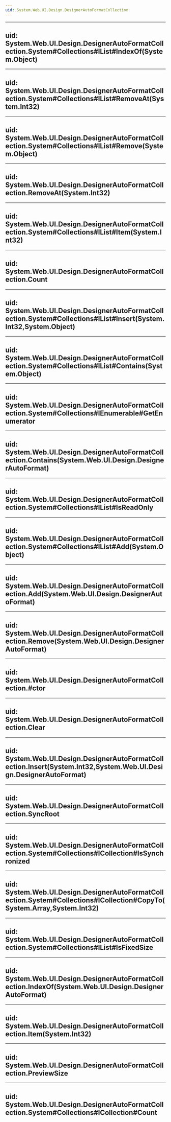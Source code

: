 ```yaml
---
uid: System.Web.UI.Design.DesignerAutoFormatCollection
---
```


---
uid: System.Web.UI.Design.DesignerAutoFormatCollection.System#Collections#IList#IndexOf(System.Object)
---

---
uid: System.Web.UI.Design.DesignerAutoFormatCollection.System#Collections#IList#RemoveAt(System.Int32)
---

---
uid: System.Web.UI.Design.DesignerAutoFormatCollection.System#Collections#IList#Remove(System.Object)
---

---
uid: System.Web.UI.Design.DesignerAutoFormatCollection.RemoveAt(System.Int32)
---

---
uid: System.Web.UI.Design.DesignerAutoFormatCollection.System#Collections#IList#Item(System.Int32)
---

---
uid: System.Web.UI.Design.DesignerAutoFormatCollection.Count
---

---
uid: System.Web.UI.Design.DesignerAutoFormatCollection.System#Collections#IList#Insert(System.Int32,System.Object)
---

---
uid: System.Web.UI.Design.DesignerAutoFormatCollection.System#Collections#IList#Contains(System.Object)
---

---
uid: System.Web.UI.Design.DesignerAutoFormatCollection.System#Collections#IEnumerable#GetEnumerator
---

---
uid: System.Web.UI.Design.DesignerAutoFormatCollection.Contains(System.Web.UI.Design.DesignerAutoFormat)
---

---
uid: System.Web.UI.Design.DesignerAutoFormatCollection.System#Collections#IList#IsReadOnly
---

---
uid: System.Web.UI.Design.DesignerAutoFormatCollection.System#Collections#IList#Add(System.Object)
---

---
uid: System.Web.UI.Design.DesignerAutoFormatCollection.Add(System.Web.UI.Design.DesignerAutoFormat)
---

---
uid: System.Web.UI.Design.DesignerAutoFormatCollection.Remove(System.Web.UI.Design.DesignerAutoFormat)
---

---
uid: System.Web.UI.Design.DesignerAutoFormatCollection.#ctor
---

---
uid: System.Web.UI.Design.DesignerAutoFormatCollection.Clear
---

---
uid: System.Web.UI.Design.DesignerAutoFormatCollection.Insert(System.Int32,System.Web.UI.Design.DesignerAutoFormat)
---

---
uid: System.Web.UI.Design.DesignerAutoFormatCollection.SyncRoot
---

---
uid: System.Web.UI.Design.DesignerAutoFormatCollection.System#Collections#ICollection#IsSynchronized
---

---
uid: System.Web.UI.Design.DesignerAutoFormatCollection.System#Collections#ICollection#CopyTo(System.Array,System.Int32)
---

---
uid: System.Web.UI.Design.DesignerAutoFormatCollection.System#Collections#IList#IsFixedSize
---

---
uid: System.Web.UI.Design.DesignerAutoFormatCollection.IndexOf(System.Web.UI.Design.DesignerAutoFormat)
---

---
uid: System.Web.UI.Design.DesignerAutoFormatCollection.Item(System.Int32)
---

---
uid: System.Web.UI.Design.DesignerAutoFormatCollection.PreviewSize
---

---
uid: System.Web.UI.Design.DesignerAutoFormatCollection.System#Collections#ICollection#Count
---
